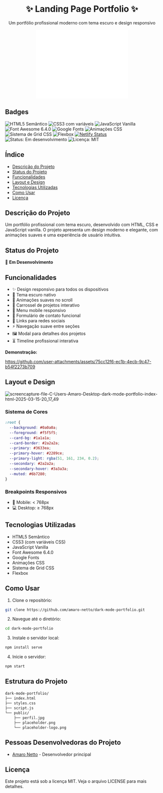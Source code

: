 <h1 align="center">✨ Landing Page Portfolio ✨</h1>
<p align="center">Um portfólio profissional moderno com tema escuro e design responsivo</p>

<div align="center">
<img src="/public/placeholder.png" alt="/public/placeholder.png" width="300">
</div>

## Badges
![HTML5 Semântico](https://img.shields.io/badge/HTML5-Semântico-E34F26?logo=html5&logoColor=white&style=for-the-badge)
![CSS3 com variáveis](https://img.shields.io/badge/CSS3-com%20variáveis-1572B6?logo=css3&logoColor=white&style=for-the-badge)
![JavaScript Vanilla](https://img.shields.io/badge/JavaScript-Vanilla-F7DF1E?logo=javascript&logoColor=black&style=for-the-badge)
![Font Awesome 6.4.0](https://img.shields.io/badge/Font%20Awesome-6.4.0-339AF0?logo=font-awesome&logoColor=white&style=for-the-badge)
![Google Fonts](https://img.shields.io/badge/Google%20Fonts-Typography-4285F4?logo=googlefonts&logoColor=white&style=for-the-badge)
![Animações CSS](https://img.shields.io/badge/Animações-CSS-FF69B4?style=for-the-badge)
![Sistema de Grid CSS](https://img.shields.io/badge/Sistema%20de%20Grid-CSS%20Grid-FF5733?style=for-the-badge)
![Flexbox](https://img.shields.io/badge/Flexbox-CSS-2962FF?style=for-the-badge)
[![Netlify Status](https://api.netlify.com/api/v1/badges/845a0fe8-e01d-4277-b57b-7ea7b1c82648/deploy-status)](https://app.netlify.com/projects/sorteiroamigosecreto/deploys)
![Status: Em desenvolvimento](https://img.shields.io/badge/Status-Em%20desenvolvimento-yellow?style=for-the-badge)
![Licença: MIT](https://img.shields.io/badge/Licença-MIT-blue?style=for-the-badge)


## Índice
- [Descrição do Projeto](#descrição-do-projeto)
- [Status do Projeto](#status-do-projeto)
- [Funcionalidades](#funcionalidades)
- [Layout e Design](#layout-e-design)
- [Tecnologias Utilizadas](#tecnologias-utilizadas)
- [Como Usar](#como-usar)
- [Licença](#licença)

## Descrição do Projeto
Um portfólio profissional com tema escuro, desenvolvido com HTML, CSS e JavaScript vanilla. O projeto apresenta um design moderno e elegante, com animações suaves e uma experiência de usuário intuitiva.

## Status do Projeto
🚧 **Em Desenvolvimento** 

## Funcionalidades
- ✨ Design responsivo para todos os dispositivos
- 🌙 Tema escuro nativo
- 🎯 Animações suaves no scroll
- 🎠 Carrossel de projetos interativo
- 📱 Menu mobile responsivo
- 📝 Formulário de contato funcional
- 🔗 Links para redes sociais
- ⚡ Navegação suave entre seções
- 🖼️ Modal para detalhes dos projetos
- ⏳ Timeline profissional interativa
  
**Demonstração:**

https://github.com/user-attachments/assets/75cc12f6-ec1b-4ecb-9c47-b54f2273b709

## Layout e Design

![screencapture-file-C-Users-Amaro-Desktop-dark-mode-portfolio-index-html-2025-03-15-20_17_49](https://github.com/user-attachments/assets/7cee8de3-4e3e-4826-b490-ca8fca0e45fa)

### Sistema de Cores
```css
:root {
  --background: #0a0a0a;
  --foreground: #f5f5f5;
  --card-bg: #1a1a1a;
  --card-border: #2a2a2a;
  --primary: #3633ea;
  --primary-hover: #2289ce;
  --primary-light: rgba(51, 161, 234, 0.2);
  --secondary: #2a2a2a;
  --secondary-hover: #3a3a3a;
  --muted: #6b7280;
}
```
### Breakpoints Responsivos
- 📱 Mobile: < 768px
- 💻 Desktop: ≥ 768px

## Tecnologias Utilizadas
- HTML5 Semântico
- CSS3 (com variáveis CSS)
- JavaScript Vanilla
- Font Awesome 6.4.0
- Google Fonts
- Animações CSS
- Sistema de Grid CSS
- Flexbox

## Como Usar
1. Clone o repositório:
```bash
git clone https://github.com/amaro-netto/dark-mode-portfolio.git
 ```

2. Navegue até o diretório:
```bash
cd dark-mode-portfolio
 ```

3. Instale o servidor local:
```bash
npm install serve
 ```

4. Inicie o servidor:
```bash
npm start
 ```

## Estrutura do Projeto
```plaintext
dark-mode-portfolio/
├── index.html
├── styles.css
├── script.js
└── public/
    ├── perfil.jpg
    ├── placeholder.png
    └── placeholder-logo.png
 ```

## Pessoas Desenvolvedoras do Projeto

*   [Amaro Netto](https://github.com/amaro-netto) - Desenvolvedor principal

## Licença
Este projeto está sob a licença MIT. Veja o arquivo LICENSE para mais detalhes.
